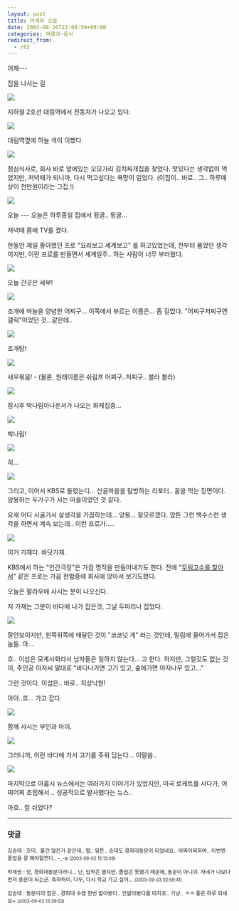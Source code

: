 ```yaml
---
layout: post
title: 어제와 오늘
date: 2003-08-26T22:04:50+09:00
categories: 여행과-음식
redirect_from:
  - /82
---
```


어제---

집을 나서는 길

![ ](/assets/media/logs_archives_DSC01459.jpg)

지하철 2호선 대림역에서 전동차가 나오고 있다.

![ ](/assets/media/logs_archives_DSC01460.jpg)

대림역옆에 하늘 색이 이뻤다.

![ ](/assets/media/logs_archives_DSC01461.jpg)

점심식사로, 회사 바로 앞에있는 오모가리 김치찌개집을 찾았다. 맛있다는 생각없이 먹었지만, 저녁때가 되니까, 다시 먹고싶다는 욕망이 일었다. (이집이.. 바로.. 그.. 하루매상이 천만원이라는 그집.!)

![ ](/assets/media/logs_archives_DSC01466.jpg)

오늘 --- 오늘은 하루종일 집에서 뒹굴.. 뒹굴...

저녁때 쯤에 TV를 켰다.

한동안 제일 좋아했던 프로 "요리보고 세계보고" 를 하고있었는데, 전부터 품었던 생각이지만, 이런 프로를 만들면서 세계일주.. 하는 사람이 너무 부러웠다.

![ ](/assets/media/logs_archives_DSC01468.jpg)

오늘 간곳은 세부!

![ ](/assets/media/logs_archives_DSC01479.jpg)

조개에 마늘을 양념한 어찌구... 이쪽에서 부르는 이름은... 좀 길었다. "어찌구저찌구앤갤릭"이었던 것...같은데..

![ ](/assets/media/logs_archives_DSC01481.jpg)

조개탕!

![ ](/assets/media/logs_archives_DSC01487.jpg)

새우볶음! - (물론, 원래이름은 쉬림프 어찌구..저찌구.. 블라 블라)

![ ](/assets/media/logs_archives_DSC01492.jpg)

잠시후 박나림아나운서가 나오는 화제집중...

![ ](/assets/media/logs_archives_DSC01501.jpg)

박나림!

![ ](/assets/media/logs_archives_DSC01507.jpg)

히...

![ ](/assets/media/logs_archives_DSC01511.jpg)

그리고, 이어서 KBS로 돌렸는디... 산골마을을 탐방하는 리포터.. 꿀을 먹는 장면이다. 양봉하는 두가구가 사는 마을이었던 것 같다.

요새 어디 시골가서 살생각을 가끔하는데... 양봉... 잘모르겠다. 암튼 그런 백수스런 생각을 하면서 계속 보는데.. 이런 프로가.....

![ ](/assets/media/logs_archives_DSC01513.jpg)

이거 가재다. 바닷가재.

KBS에서 하는 "인간극장"은 가끔 명작을 만들어내기도 한다. 전에 "<a href="http://www.sunkwanmoo.com/image/sun002.wmv">무림고수를 찾아서</a>" 같은 프로는 가끔 한밤중에 회사에 앉아서 보기도했다.

오늘은 팔라우에 사시는 분이 나오신다.

저 가재는 그분이 바다에 나가 잡은것, 그날 두마리나 잡았다.

![ ](/assets/media/logs_archives_DSC01514.jpg)

잘안보이지만, 왼쪽위쪽에 매달린 것이 "코코넛 게" 라는 것인데, 밀림에 들어가서 잡은 놈들. 아...

흐.. 이섬은 모계사회라서 남자들은 일하지 않는다... 고 한다. 하지만, 그럴것도 없는 것이, 주인공 아저씨 말대로 "바다나가면 고기 있고, 숲에가면 야자나무 있고..."

그런 것이다. 이섬은.. 바로.. 지상낙원!

아아..흐... 가고 잡다.

![ ](/assets/media/logs_archives_DSC01515.jpg)

함께 사시는 부인과 아이.

![ ](/assets/media/logs_archives_DSC01516.jpg)

그러니까, 이런 바다에 가서 고기를 주워 담는다... 이말씀..

![ ](/assets/media/logs_archives_DSC01517.jpg)

마지막으로 아홉시 뉴스에서는 여러가지 이야기가 있었지만, 미국 로케트를 사다가, 어찌어찌 조립해서... 성공적으로 발사했다는 뉴스..

아흐.. 잘 쉬었다?

* * *

### 댓글



<!--- cmt:181 --->
<!--- mail: --->
<!--- parent:0 --->

<small class=comment>김승대 : 흐미.. 볼건 많은거 같은데.. 쩝.. 암튼.. 승대도 경희대동문이 되었네요.. 어찌어찌하여.. 이번엔 졸업을 잘 해야할껀디.. -_-a <small>(2003-09-02 15:13:09)</small></small>


<!--- cmt:182 --->
<!--- mail: --->
<!--- parent:0 --->

<small class=comment>박제권 : 앗, 경희대동문이라니... 난, 입학은 했지만, 졸업은 못했기 때문에, 동문이 아니야. 자네가 나보다 먼저 동문이 되는군.  축하허이.  다두, 다시 학교 가고 싶어... <small>(2003-09-03 02:59:41)</small></small>


<!--- cmt:183 --->
<!--- mail: --->
<!--- parent:0 --->

<small class=comment>김승대 : 동문이라 함은.. 경희대 수캠 한번 밟아봤다.. 안밟아봤다를 따지죠.. 기냥.. ㅋㅋ  좋은 하루 되세요~ <small>(2003-09-03 13:39:53)</small></small>

